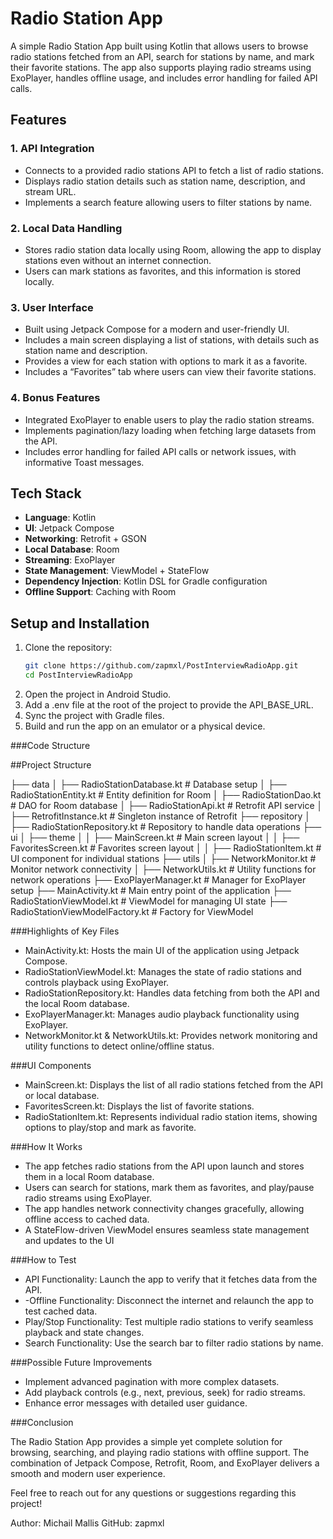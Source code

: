 # Radio Station App

A simple Radio Station App built using Kotlin that allows users to browse radio stations fetched from an API, search for stations by name, and mark their favorite stations. The app also supports playing radio streams using ExoPlayer, handles offline usage, and includes error handling for failed API calls.

## Features

### 1. API Integration
- Connects to a provided radio stations API to fetch a list of radio stations.
- Displays radio station details such as station name, description, and stream URL.
- Implements a search feature allowing users to filter stations by name.

### 2. Local Data Handling
- Stores radio station data locally using Room, allowing the app to display stations even without an internet connection.
- Users can mark stations as favorites, and this information is stored locally.

### 3. User Interface
- Built using Jetpack Compose for a modern and user-friendly UI.
- Includes a main screen displaying a list of stations, with details such as station name and description.
- Provides a view for each station with options to mark it as a favorite.
- Includes a “Favorites” tab where users can view their favorite stations.

### 4. Bonus Features
- Integrated ExoPlayer to enable users to play the radio station streams.
- Implements pagination/lazy loading when fetching large datasets from the API.
- Includes error handling for failed API calls or network issues, with informative Toast messages.

## Tech Stack

- **Language**: Kotlin
- **UI**: Jetpack Compose
- **Networking**: Retrofit + GSON
- **Local Database**: Room
- **Streaming**: ExoPlayer
- **State Management**: ViewModel + StateFlow
- **Dependency Injection**: Kotlin DSL for Gradle configuration
- **Offline Support**: Caching with Room

## Setup and Installation

1. Clone the repository:
   ```bash
   git clone https://github.com/zapmxl/PostInterviewRadioApp.git
   cd PostInterviewRadioApp   
2. Open the project in Android Studio.
3. Add a .env file at the root of the project to provide the API_BASE_URL.
4. Sync the project with Gradle files.
5. Build and run the app on an emulator or a physical device.

###Code Structure

##Project Structure

  ├── data
  │   ├── RadioStationDatabase.kt   # Database setup
  │   ├── RadioStationEntity.kt     # Entity definition for Room
  │   ├── RadioStationDao.kt        # DAO for Room database
  │   ├── RadioStationApi.kt        # Retrofit API service
  │   ├── RetrofitInstance.kt       # Singleton instance of Retrofit
  ├── repository
  │   ├── RadioStationRepository.kt # Repository to handle data operations
  ├── ui
  │   ├── theme
  │   │   ├── MainScreen.kt         # Main screen layout
  │   │   ├── FavoritesScreen.kt    # Favorites screen layout
  │   │   ├── RadioStationItem.kt   # UI component for individual stations
  ├── utils
  │   ├── NetworkMonitor.kt         # Monitor network connectivity
  │   ├── NetworkUtils.kt           # Utility functions for network operations
  ├── ExoPlayerManager.kt           # Manager for ExoPlayer setup
  ├── MainActivity.kt               # Main entry point of the application
  ├── RadioStationViewModel.kt      # ViewModel for managing UI state
  ├── RadioStationViewModelFactory.kt # Factory for ViewModel

###Highlights of Key Files

 - MainActivity.kt: Hosts the main UI of the application using Jetpack Compose.
 - RadioStationViewModel.kt: Manages the state of radio stations and controls playback using ExoPlayer.
 - RadioStationRepository.kt: Handles data fetching from both the API and the local Room database.
 - ExoPlayerManager.kt: Manages audio playback functionality using ExoPlayer.
 - NetworkMonitor.kt & NetworkUtils.kt: Provides network monitoring and utility functions to detect online/offline status.

###UI Components

 - MainScreen.kt: Displays the list of all radio stations fetched from the API or local database.
 - FavoritesScreen.kt: Displays the list of favorite stations.
 - RadioStationItem.kt: Represents individual radio station items, showing options to play/stop and mark as favorite.

###How It Works

 - The app fetches radio stations from the API upon launch and stores them in a local Room database.
 - Users can search for stations, mark them as favorites, and play/pause radio streams using ExoPlayer.
 - The app handles network connectivity changes gracefully, allowing offline access to cached data.
 - A StateFlow-driven ViewModel ensures seamless state management and updates to the UI

###How to Test

 - API Functionality: Launch the app to verify that it fetches data from the API.
 - -Offline Functionality: Disconnect the internet and relaunch the app to test cached data.
 - Play/Stop Functionality: Test multiple radio stations to verify seamless playback and state changes.
 - Search Functionality: Use the search bar to filter radio stations by name.

###Possible Future Improvements

 - Implement advanced pagination with more complex datasets.
 - Add playback controls (e.g., next, previous, seek) for radio streams.
 - Enhance error messages with detailed user guidance.

###Conclusion

The Radio Station App provides a simple yet complete solution for browsing, searching, and playing radio stations with offline support. The combination of Jetpack Compose, Retrofit, Room, and ExoPlayer delivers a smooth and modern user experience.

Feel free to reach out for any questions or suggestions regarding this project!

Author: Michail Mallis
GitHub: zapmxl
